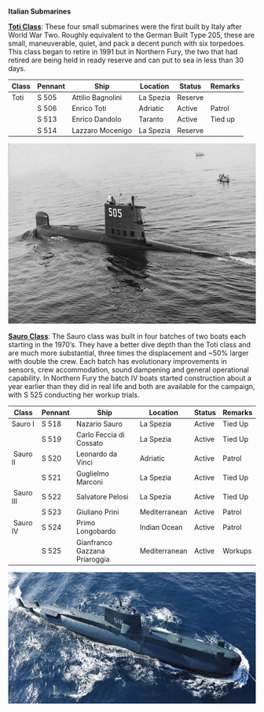 **Italian Submarines**

[**Toti Class**](https://en.wikipedia.org/wiki/Toti-class_submarine):
These four small submarines were the first built by Italy after World
War Two. Roughly equivalent to the German Built Type 205, these are
small, maneuverable, quiet, and pack a decent punch with six torpedoes.
This class began to retire in 1991 but in Northern Fury, the two that
had retired are being held in ready reserve and can put to sea in less
than 30 days.

| Class | Pennant | Ship              | Location  | Status  | Remarks |
|-------|---------|-------------------|-----------|---------|---------|
| Toti  | S 505   | Attilio Bagnolini | La Spezia | Reserve |         |
|       | S 506   | Enrico Toti       | Adriatic  | Active  | Patrol  |
|       | S 513   | Enrico Dandolo    | Taranto   | Active  | Tied up |
|       | S 514   | Lazzaro Mocenigo  | La Spezia | Reserve |         |

<img src="/assets\images\nato\it\navy\subs\image1.jpeg" style="width:6.5in;height:3.81319in" />

[**Sauro
Class**](https://www.militaryfactory.com/ships/detail.asp?ship_id=sauro-class-diesel-electric-attack-submarine-italy#overview):
The Sauro class was built in four batches of two boats each starting in
the 1970’s. They have a better dive depth than the Toti class and are
much more substantial, three times the displacement and \~50% larger
with double the crew. Each batch has evolutionary improvements in
sensors, crew accommodation, sound dampening and general operational
capability. In Northern Fury the batch IV boats started construction
about a year earlier than they did in real life and both are available
for the campaign, with S 525 conducting her workup trials.

| Class      | Pennant | Ship                          | Location      | Status | Remarks |
|------------|---------|-------------------------------|---------------|--------|---------|
| Sauro I    | S 518   | Nazario Sauro                 | La Spezia     | Active | Tied Up |
|            | S 519   | Carlo Feccia di Cossato       | La Spezia     | Active | Tied Up |
|  Sauro II  | S 520   | Leonardo da Vinci             | Adriatic      | Active | Patrol  |
|            | S 521   | Guglielmo Marconi             | La Spezia     | Active | Tied Up |
|  Sauro III | S 522   | Salvatore Pelosi              | La Spezia     | Active | Tied Up |
|            | S 523   | Giuliano Prini                | Mediterranean | Active | Patrol  |
|  Sauro IV  | S 524   | Primo Longobardo              | Indian Ocean  | Active | Patrol  |
|            | S 525   | Gianfranco Gazzana Priaroggia | Mediterranean | Active | Workups |

<img src="/assets\images\nato\it\navy\subs\image2.jpg" style="width:6.5in;height:2.78264in" />
